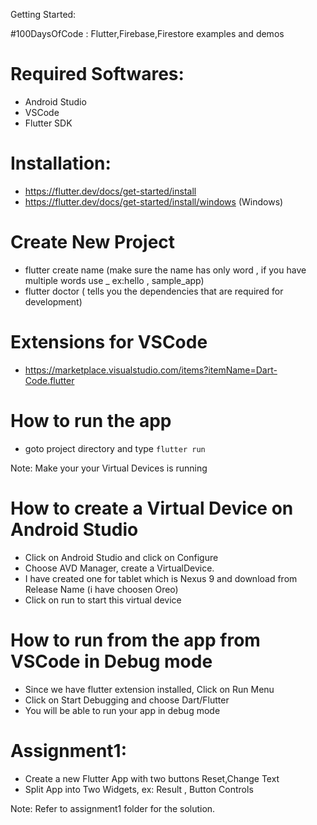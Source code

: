 Getting Started:

#100DaysOfCode : Flutter,Firebase,Firestore examples and demos

# Required Softwares:
 * Android Studio
 * VSCode 
 * Flutter SDK


# Installation:
* https://flutter.dev/docs/get-started/install
* https://flutter.dev/docs/get-started/install/windows (Windows)

# Create New Project

* flutter create name (make sure the name has only word , if you have multiple words use _ ex:hello , sample_app)
* flutter doctor ( tells you the dependencies that are required for development)

# Extensions for VSCode

* https://marketplace.visualstudio.com/items?itemName=Dart-Code.flutter

# How to run the app

* goto project directory and type ```flutter run```

Note: Make your your Virtual Devices is running 

# How to create a Virtual Device on Android Studio

* Click on Android Studio and click on Configure
* Choose AVD Manager, create a VirtualDevice.
* I have created one for tablet which is Nexus 9 and download from Release Name (i have choosen Oreo)
* Click on run to start this virtual device


# How to run from the app from VSCode in Debug mode

* Since we have flutter extension installed, Click on Run Menu
* Click on Start Debugging and choose Dart/Flutter
* You will be able to run your app in debug mode


# Assignment1:

* Create a new Flutter App with two buttons Reset,Change Text
* Split App into Two Widgets, ex: Result , Button Controls 

Note: Refer to assignment1 folder for the solution.
